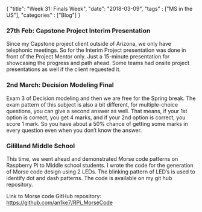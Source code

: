 {
    "title": "Week 31: Finals Week",
    "date": "2018-03-09",
    "tags" : ["MS in the US"],
    "categories" : ["Blog"]
}

<h3> 27th Feb: Capstone Project Interim Presentation </h3>

Since my Capstone project client outside of Arizona, we only have telephonic meetings. So for the Interim Project presentation was done in front of the Project Mentor only. Just a 15-minute presentation for showcasing the progress and path ahead. Some teams had onsite project presentations as well if the client requested it.

<h3> 2nd March: Decision Modeling Final </h3>

Exam 3 of Decision modeling and then we are free for the Spring break. The exam pattern of this subject is also a bit different, for multiple-choice questions, you can give a second answer as well. That means, if your 1st option is correct, you get 4 marks, and if your 2nd option is correct, you score 1 mark. So you have about a 50% chance of getting some marks in every question even when you don’t know the answer.

<h3> Gililland Middle School </h3>

This time, we went ahead and demonstrated Morse code patterns on Raspberry Pi to Middle school students. I wrote the code for the generation of Morse code design using 2 LEDs. The blinking pattern of LED’s is used to identify dot and dash patterns. The code is available on my git hub repository.

Link to Morse code GitHub repository: https://github.com/an1ke7/RPi_MorseCode
